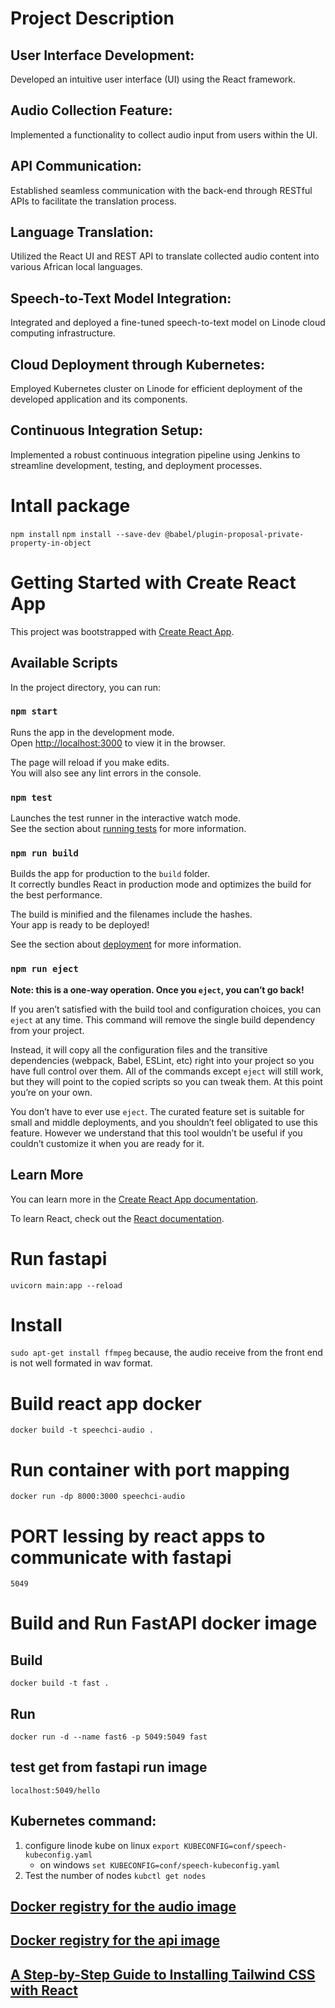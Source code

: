 # Project Description

## User Interface Development:

Developed an intuitive user interface (UI) using the React framework.

## Audio Collection Feature:

Implemented a functionality to collect audio input from users within the UI.

## API Communication:

Established seamless communication with the back-end through RESTful APIs to facilitate the translation process.

## Language Translation:

Utilized the React UI and REST API to translate collected audio content into various African local languages.

## Speech-to-Text Model Integration:

Integrated and deployed a fine-tuned speech-to-text model on Linode cloud computing infrastructure.

## Cloud Deployment through Kubernetes:

Employed Kubernetes cluster on Linode for efficient deployment of the developed application and its components.

## Continuous Integration Setup:

Implemented a robust continuous integration pipeline using Jenkins to streamline development, testing, and deployment processes.



# Intall package
`npm install`
`npm install --save-dev @babel/plugin-proposal-private-property-in-object`



# Getting Started with Create React App

This project was bootstrapped with [Create React App](https://github.com/facebook/create-react-app).

## Available Scripts

In the project directory, you can run:

### `npm start`

Runs the app in the development mode.\
Open [http://localhost:3000](http://localhost:3000) to view it in the browser.

The page will reload if you make edits.\
You will also see any lint errors in the console.

### `npm test`

Launches the test runner in the interactive watch mode.\
See the section about [running tests](https://facebook.github.io/create-react-app/docs/running-tests) for more information.

### `npm run build`

Builds the app for production to the `build` folder.\
It correctly bundles React in production mode and optimizes the build for the best performance.

The build is minified and the filenames include the hashes.\
Your app is ready to be deployed!

See the section about [deployment](https://facebook.github.io/create-react-app/docs/deployment) for more information.

### `npm run eject`

**Note: this is a one-way operation. Once you `eject`, you can’t go back!**

If you aren’t satisfied with the build tool and configuration choices, you can `eject` at any time. This command will remove the single build dependency from your project.

Instead, it will copy all the configuration files and the transitive dependencies (webpack, Babel, ESLint, etc) right into your project so you have full control over them. All of the commands except `eject` will still work, but they will point to the copied scripts so you can tweak them. At this point you’re on your own.

You don’t have to ever use `eject`. The curated feature set is suitable for small and middle deployments, and you shouldn’t feel obligated to use this feature. However we understand that this tool wouldn’t be useful if you couldn’t customize it when you are ready for it.

## Learn More

You can learn more in the [Create React App documentation](https://facebook.github.io/create-react-app/docs/getting-started).

To learn React, check out the [React documentation](https://reactjs.org/).


# Run fastapi 
`uvicorn main:app --reload`

# Install 
`sudo apt-get install ffmpeg` because, the audio receive from the front end is not well formated in wav format.


# Build react app docker
`docker build -t speechci-audio .`
# Run container with port mapping
`docker run -dp 8000:3000 speechci-audio `

# PORT lessing by react apps to communicate with fastapi 
`5049`

# Build and Run FastAPI docker image
## Build
`docker build -t fast . `
## Run
`docker run -d --name fast6 -p 5049:5049 fast`

## test get from fastapi run image
`localhost:5049/hello`

## Kubernetes command: 
1) configure linode kube on linux `export KUBECONFIG=conf/speech-kubeconfig.yaml` 
    * on windows `set KUBECONFIG=conf/speech-kubeconfig.yaml` 
2) Test the number of nodes `kubctl get nodes`







## [Docker registry for the audio image](https://hub.docker.com/repository/docker/baurice/speech-audio/general)
## [Docker registry for the api image]()

## [A Step-by-Step Guide to Installing Tailwind CSS with React](https://medium.com/@ryaddev/build-responsive-navbar-with-tailwind-css-and-react-icons-3b13a272dec4)
 